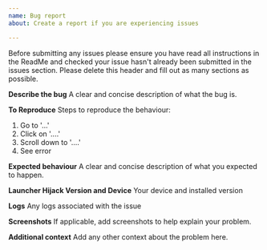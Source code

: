 ```yaml
---
name: Bug report
about: Create a report if you are experiencing issues

---
```


Before submitting any issues please ensure you have read all instructions in the ReadMe and checked your issue hasn't already been submitted in the issues section. Please delete this header and fill out as many sections as possible.

**Describe the bug**
A clear and concise description of what the bug is.

**To Reproduce**
Steps to reproduce the behaviour:
1. Go to '...'
2. Click on '....'
3. Scroll down to '....'
4. See error

**Expected behaviour**
A clear and concise description of what you expected to happen.

**Launcher Hijack Version and Device**
Your device and installed version

**Logs**
Any logs associated with the issue

**Screenshots**
If applicable, add screenshots to help explain your problem.

**Additional context**
Add any other context about the problem here.

